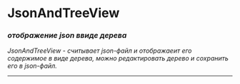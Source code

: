 # JsonAndTreeView
### __*отображение json ввиде дерева*__
  *JsonAndTreeView - считывает json-файл и отображаеит его содержимое в виде дерева, можно редактировать дерево и сохранить его в json-файл.*

  ---
